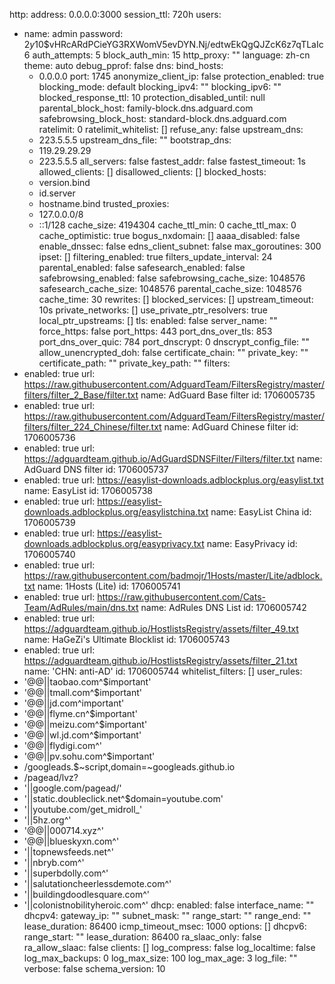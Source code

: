 http:
  address: 0.0.0.0:3000
  session_ttl: 720h
users:
  - name: admin
    password: $2y$10$vHRcARdPCieYG3RXWomV5evDYN.Nj/edtwEkQgQJZcK6z7qTLaIc6
auth_attempts: 5
block_auth_min: 15
http_proxy: ""
language: zh-cn
theme: auto
debug_pprof: false
dns:
  bind_hosts:
    - 0.0.0.0
  port: 1745
  anonymize_client_ip: false
  protection_enabled: true
  blocking_mode: default
  blocking_ipv4: ""
  blocking_ipv6: ""
  blocked_response_ttl: 10
  protection_disabled_until: null
  parental_block_host: family-block.dns.adguard.com
  safebrowsing_block_host: standard-block.dns.adguard.com
  ratelimit: 0
  ratelimit_whitelist: []
  refuse_any: false
  upstream_dns:
    - 223.5.5.5
  upstream_dns_file: ""
  bootstrap_dns:
    - 119.29.29.29
    - 223.5.5.5
  all_servers: false
  fastest_addr: false
  fastest_timeout: 1s
  allowed_clients: []
  disallowed_clients: []
  blocked_hosts:
    - version.bind
    - id.server
    - hostname.bind
  trusted_proxies:
    - 127.0.0.0/8
    - ::1/128
  cache_size: 4194304
  cache_ttl_min: 0
  cache_ttl_max: 0
  cache_optimistic: true
  bogus_nxdomain: []
  aaaa_disabled: false
  enable_dnssec: false
  edns_client_subnet: false
  max_goroutines: 300
  ipset: []
  filtering_enabled: true
  filters_update_interval: 24
  parental_enabled: false
  safesearch_enabled: false
  safebrowsing_enabled: false
  safebrowsing_cache_size: 1048576
  safesearch_cache_size: 1048576
  parental_cache_size: 1048576
  cache_time: 30
  rewrites: []
  blocked_services: []
  upstream_timeout: 10s
  private_networks: []
  use_private_ptr_resolvers: true
  local_ptr_upstreams: []
tls:
  enabled: false
  server_name: ""
  force_https: false
  port_https: 443
  port_dns_over_tls: 853
  port_dns_over_quic: 784
  port_dnscrypt: 0
  dnscrypt_config_file: ""
  allow_unencrypted_doh: false
  certificate_chain: ""
  private_key: ""
  certificate_path: ""
  private_key_path: ""
filters:
  - enabled: true
    url: https://raw.githubusercontent.com/AdguardTeam/FiltersRegistry/master/filters/filter_2_Base/filter.txt
    name: AdGuard Base filter
    id: 1706005735
  - enabled: true
    url: https://raw.githubusercontent.com/AdguardTeam/FiltersRegistry/master/filters/filter_224_Chinese/filter.txt
    name: AdGuard Chinese filter
    id: 1706005736
  - enabled: true
    url: https://adguardteam.github.io/AdGuardSDNSFilter/Filters/filter.txt
    name: AdGuard DNS filter
    id: 1706005737
  - enabled: true
    url: https://easylist-downloads.adblockplus.org/easylist.txt
    name: EasyList
    id: 1706005738
  - enabled: true
    url: https://easylist-downloads.adblockplus.org/easylistchina.txt
    name: EasyList China
    id: 1706005739
  - enabled: true
    url: https://easylist-downloads.adblockplus.org/easyprivacy.txt
    name: EasyPrivacy
    id: 1706005740
  - enabled: true
    url: https://raw.githubusercontent.com/badmojr/1Hosts/master/Lite/adblock.txt
    name: 1Hosts (Lite)
    id: 1706005741
  - enabled: true
    url: https://raw.githubusercontent.com/Cats-Team/AdRules/main/dns.txt
    name: AdRules DNS List
    id: 1706005742
  - enabled: true
    url: https://adguardteam.github.io/HostlistsRegistry/assets/filter_49.txt
    name: HaGeZi's Ultimate Blocklist
    id: 1706005743
  - enabled: true
    url: https://adguardteam.github.io/HostlistsRegistry/assets/filter_21.txt
    name: 'CHN: anti-AD'
    id: 1706005744
whitelist_filters: []
user_rules:
  - '@@||taobao.com^$important'
  - '@@||tmall.com^$important'
  - '@@||jd.com^important'
  - '@@||flyme.cn^$important'
  - '@@||meizu.com^$important'
  - '@@||wl.jd.com^$important'
  - '@@||flydigi.com^'
  - '@@||pv.sohu.com^$important'
  - /googleads.$~script,domain=~googleads.github.io
  - /pagead/lvz?
  - '||google.com/pagead/'
  - '||static.doubleclick.net^$domain=youtube.com'
  - '||youtube.com/get_midroll_'
  - '||5hz.org^'
  - '@@||000714.xyz^'
  - '@@||blueskyxn.com^'
  - '||topnewsfeeds.net^'
  - '||nbryb.com^'
  - '||superbdolly.com^'
  - '||salutationcheerlessdemote.com^'
  - '||buildingdoodlesquare.com^'
  - '||colonistnobilityheroic.com^'
dhcp:
  enabled: false
  interface_name: ""
  dhcpv4:
    gateway_ip: ""
    subnet_mask: ""
    range_start: ""
    range_end: ""
    lease_duration: 86400
    icmp_timeout_msec: 1000
    options: []
  dhcpv6:
    range_start: ""
    lease_duration: 86400
    ra_slaac_only: false
    ra_allow_slaac: false
clients: []
log_compress: false
log_localtime: false
log_max_backups: 0
log_max_size: 100
log_max_age: 3
log_file: ""
verbose: false
schema_version: 10
